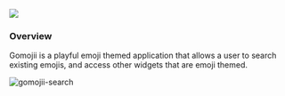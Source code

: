 ![](https://user-images.githubusercontent.com/51010236/87365074-4b98b080-c543-11ea-9cc7-e8e057fa03b9.png)

### Overview

Gomojii is a playful emoji themed application that allows a user to search existing emojis, and access other widgets that are emoji themed.

![gomojii-search](https://user-images.githubusercontent.com/51010236/87365231-afbb7480-c543-11ea-9169-be81a53e56ca.png)
